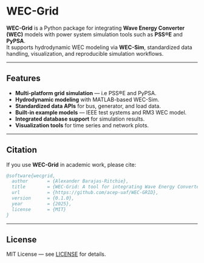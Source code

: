 # WEC-Grid

**WEC-Grid** is a Python package for integrating **Wave Energy Converter (WEC)** models with power system simulation tools such as **PSS®E** and **PyPSA**.  
It supports hydrodynamic WEC modeling via **WEC-Sim**, standardized data handling, visualization, and reproducible simulation workflows.

---

## Features

- **Multi-platform grid simulation** — i.e PSS®E and PyPSA.
- **Hydrodynamic modeling** with MATLAB-based WEC-Sim.
- **Standardized data APIs** for bus, generator, and load data.
- **Built-in example models** — IEEE test systems and RM3 WEC model.
- **Integrated database support** for simulation results.
- **Visualization tools** for time series and network plots.



---

## Citation

If you use **WEC-Grid** in academic work, please cite:

```bibtex
@software{wecgrid,
  author       = {Alexander Barajas-Ritchie},
  title        = {WEC-Grid: A tool for integrating Wave Energy Converter models into power system simulations},
  url          = {https://github.com/acep-uaf/WEC-GRID},
  version      = {0.1.0},
  year         = {2025},
  license      = {MIT}
}
```

---

## License

MIT License — see [LICENSE](../LICENSE) for details.
